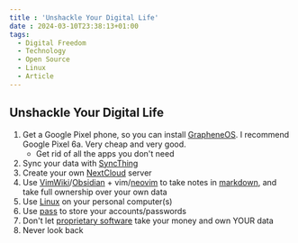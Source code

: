 ```yaml
---
title : 'Unshackle Your Digital Life'
date : 2024-03-10T23:38:13+01:00
tags:
  - Digital Freedom
  - Technology
  - Open Source
  - Linux
  - Article
---
```


## Unshackle Your Digital Life
1. Get a Google Pixel phone, so you can install [GrapheneOS](https://grapheneos.org/). I recommend Google Pixel 6a. Very cheap and very good.
   - Get rid of all the apps you don't need 
2. Sync your data with [SyncThing](https://syncthing.net/)
3. Create your own [NextCloud](https://landchad.net/nextcloud/) server
4. Use [VimWiki](https://github.com/vimwiki/vimwiki)/[Obsidian](https://obsidian.md/) + vim/[neovim](https://github.com/neovim/neovim) to take notes in [markdown](https://www.markdownguide.org/getting-started/), and take full ownership over your own data
5. Use [Linux](https://en.wikipedia.org/wiki/Linux) on your personal computer(s)
6. Use [pass](https://www.passwordstore.org/) to store your accounts/passwords
7. Don't let [proprietary software](https://en.wikipedia.org/wiki/Proprietary_software) take your money and own YOUR data
8. Never look back
